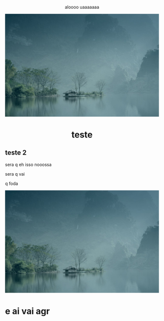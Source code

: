 <html>
  <body>
    <div>
      <p align="center"> 
      aloooo
        uaaaaaaa
      </p>
      <img href="https://google.com" src="details-1-background.jpg">
      <h1 align="center">
        teste
      </h1>
      <h2>
        teste 2
      </h2>
    </div>
    <p>
      sera q eh isso
      nooossa
    </p>
    <p>
      sera q vai
    </p>
    <p>
      q foda
    </p>
    <img src="details-1-background.jpg" alt="teste">
    

    
  </body>



  
</html>

# e ai vai agr
